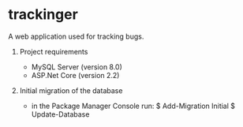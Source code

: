 # trackinger
A web application used for tracking bugs.

1. Project requirements
	- MySQL Server (version 8.0)
	- ASP.Net Core (version 2.2)
	

2. Initial migration of the database
	- in the Package Manager Console run:
	$ Add-Migration Initial
	$ Update-Database
	